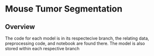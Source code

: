 # Mouse Tumor Segmentation

## Overview 

The code for each model is in its respectecive branch, the relating data, preprocessing code, and notebook are found there. The model is also stored within each respective branch


